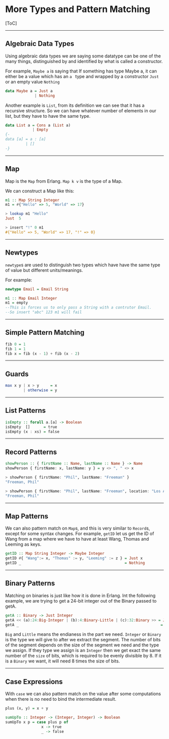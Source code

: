 # More Types and Pattern Matching

[ToC]

---

## Algebraic Data Types

Using algebraic data types we are saying some datatype can be one of the many things, distinguished by and identified by what is called a constructor.

For example, `Maybe a` is saying that If something has type Maybe a, it can either be a value which has an `a ` type and wrapped by a constructor `Just` or an empty value `Nothing`

```haskell
data Maybe a = Just a
             | Nothing
```

Another example is `List`, from its definition we can see that it has a recursive structure. So we can have whatever number of elements in our list, but they have to have the same type.

```haskell
data List a = Cons a (List a)
            | Empty
{-
data [a] = a : [a]
         | []
-}
```



---

## Map

Map is the `Map` from Erlang. `Map k v` is the type of a Map.

We can construct a Map like this:

```Haskell
m1 :: Map String Integer
m1 = #{"Hello" => 5, "World" => 17}  

> lookup m1 "Hello"
Just  5

> insert "!" 0 m1
#{"Hello" => 5, "World" => 17, "!" => 0}

```



---

## Newtypes

`newtype`s are used to distinguish two types which have have the same type of value but different units/meanings.

For example:

```haskell
newtype Email = Email String

m1 :: Map Email Integer
m1 = empty
--This is forces us to only pass a String with a contrutor Email.
--So insert "abc" 123 m1 will fail
```



---

## Simple Pattern Matching



```haskell
fib 0 = 1
fib 1 = 1
fib x = fib (x - 1) + fib (x - 2)
```



---

## Guards



```haskell
max x y | x > y     = x
        | otherwise = y
```



---

## List Patterns



```Haskell
isEmpty :: forall a.[a] -> Boolean
isEmpty  []      = true
isEmpty (x : xs) = false
```



---

## Record Patterns



```haskell
showPerson :: { firstName :: Name, lastName :: Name } -> Name
showPerson { firstName: x, lastName: y } = y <> ", " <> x

> showPerson { firstName: "Phil", lastName: "Freeman" }
"Freeman, Phil"

> showPerson { firstName: "Phil", lastName: "Freeman", location: "Los Angeles" }
"Freeman, Phil"
```



---

## Map Patterns

We can also pattern match on `Map`s, and this is very similar to `Record`s, except for some syntax changes. For example, `getID` let us get the ID of Wang from a map where we have to have at least Wang, Thomas and Leeming as keys.

```haskell
getID :: Map String Integer -> Maybe Integer
getID #{ "Wang":= x, "Thomas" := y, "Leeming" := z } = Just x
getID _                                              = Nothing

```



---

## Binary Patterns

Matching on binaries is just like how it is done in Erlang. Int the following example, we are trying to get a 24-bit integer out of the Binary  passed to getA.

```haskell
getA :: Binary -> Just Integer
getA << (a):24:Big-Integer | (b):4:Binary-Little | (c):32:Binary >> = Just a
getA _                                                               = Nothing
```

`Big` and `Little` means the endianess in the part we need. `Integer` or `Binary` is the type we will give to after we extract the segment. The number of bits of the segment depends on the size of the segment we need and the type we assign. If they type we assign is an `Integer` then we get exact the same number of the `size` of bits, which is required to be evenly divisible by 8. If it is a `Binary` we want, it will need 8 times the size of bits.



---

## Case Expressions

With `case` we can also pattern match on the value after some computations when there is no need to bind the intermediate result.

```haskell
plus (x, y) = x + y

sumUpTo :: Integer -> (Integer, Integer) -> Boolean
sumUpTo x p = case plus p of
                x -> true
                _ -> false
```
